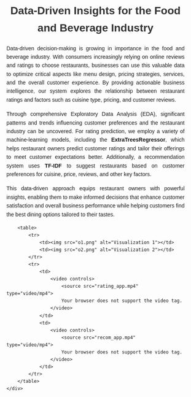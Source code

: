 <!DOCTYPE html>
<html lang="en">
<head>
    <meta charset="UTF-8">
    <meta name="viewport" content="width=device-width, initial-scale=1.0">
    <title>README</title>
    <style>
        body {
            font-family: Arial, sans-serif;
            line-height: 1.6;
            margin: 0;
            padding: 0;
            box-sizing: border-box;
        }
        .container {
            padding: 20px;
            max-width: 900px;
            margin: auto;
        }
        h1 {
            text-align: center;
            color: #333;
        }
        p {
            text-align: justify;
            margin: 15px 0;
        }
        table {
            width: 100%;
            border-collapse: collapse;
            margin-top: 20px;
        }
        td {
            border: 1px solid #ddd;
            padding: 10px;
            text-align: center;
        }
        img {
            max-width: 100%;
            height: auto;
        }
        video {
            max-width: 100%;
        }
    </style>
</head>
<body>
    <div class="container">
        <h1>Data-Driven Insights for the Food and Beverage Industry</h1>
        <p>Data-driven decision-making is growing in importance in the food and beverage industry. With consumers increasingly relying on online reviews and ratings to choose restaurants, businesses can use this valuable data to optimize critical aspects like menu design, pricing strategies, services, and the overall customer experience. By providing actionable business intelligence, our system explores the relationship between restaurant ratings and factors such as cuisine type, pricing, and customer reviews.</p>
        <p>Through comprehensive Exploratory Data Analysis (EDA), significant patterns and trends influencing customer preferences and the restaurant industry can be uncovered. For rating prediction, we employ a variety of machine-learning models, including the <strong>ExtraTreesRegressor</strong>, which helps restaurant owners predict customer ratings and tailor their offerings to meet customer expectations better. Additionally, a recommendation system uses <strong>TF-IDF</strong> to suggest restaurants based on customer preferences for cuisine, price, reviews, and other key factors.</p>
        <p>This data-driven approach equips restaurant owners with powerful insights, enabling them to make informed decisions that enhance customer satisfaction and overall business performance while helping customers find the best dining options tailored to their tastes.</p>
        
        <table>
            <tr>
                <td><img src="o1.png" alt="Visualization 1"></td>
                <td><img src="o2.png" alt="Visualization 2"></td>
            </tr>
            <tr>
                <td>
                    <video controls>
                        <source src="rating_app.mp4" type="video/mp4">
                        Your browser does not support the video tag.
                    </video>
                </td>
                <td>
                    <video controls>
                        <source src="recom_app.mp4" type="video/mp4">
                        Your browser does not support the video tag.
                    </video>
                </td>
            </tr>
        </table>
    </div>
</body>
</html>
